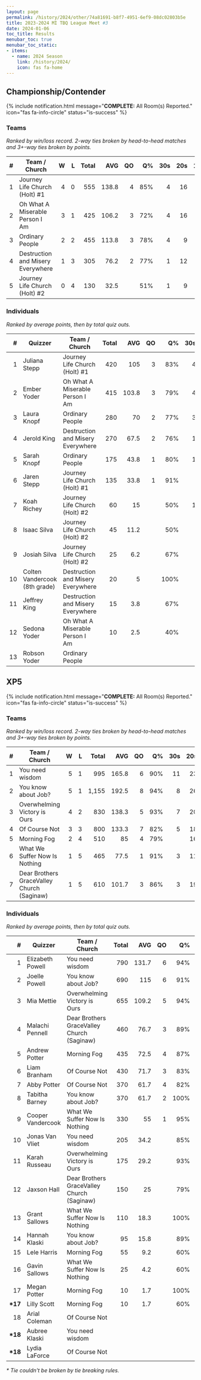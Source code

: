 ```yaml
---
layout: page
permalink: /history/2024/other/74a81691-b8f7-4951-6ef9-08dc02803b5e
title: 2023-2024 MI TBQ League Meet #3
date: 2024-01-06
toc_title: Results
menubar_toc: true
menubar_toc_static:
- items:
  - name: 2024 Season
    link: /history/2024/
    icon: fas fa-home
---
```



## Championship/Contender

{% include notification.html
   message="<b>COMPLETE:</b> All Room(s) Reported."
   icon="fas fa-info-circle"
   status="is-success" %}


### Teams

*Ranked by win/loss record. 2-way ties broken by head-to-head matches and 3+-way ties broken by points.*

| # | Team / Church | W | L | Total | AVG | QO | Q% | 30s | 20s | 10s |
|--:|---|--:|--:|--:|--:|--:|--:|--:|--:|--:|
| 1 | Journey Life Church (Holt) #1 | 4 | 0 | 555 | 138.8 | 4 | 85% | 4 | 16 | 9 |
| 2 | Oh What A Miserable Person I Am | 3 | 1 | 425 | 106.2 | 3 | 72% | 4 | 16 | 1 |
| 3 | Ordinary People | 2 | 2 | 455 | 113.8 | 3 | 78% | 4 | 9 | 16 |
| 4 | Destruction and Misery Everywhere | 1 | 3 | 305 | 76.2 | 2 | 77% | 1 | 12 | 7 |
| 5 | Journey Life Church (Holt) #2 | 0 | 4 | 130 | 32.5 |  | 51% | 1 | 9 | 10 |

### Individuals

*Ranked by average points, then by total quiz outs.*

| # | Quizzer | Team / Church | Total | AVG | QO | Q% | 30s | 20s | 10s |
|--:|---|---|--:|--:|--:|--:|--:|--:|--:|
| 1 | Juliana Stepp | Journey Life Church (Holt) #1 | 420 | 105 | 3 | 83% | 4 | 14 | 1 |
| 2 | Ember Yoder | Oh What A Miserable Person I Am | 415 | 103.8 | 3 | 79% | 4 | 15 |  |
| 3 | Laura Knopf | Ordinary People | 280 | 70 | 2 | 77% | 3 | 5 | 9 |
| 4 | Jerold King | Destruction and Misery Everywhere | 270 | 67.5 | 2 | 76% | 1 | 12 | 3 |
| 5 | Sarah Knopf | Ordinary People | 175 | 43.8 | 1 | 80% | 1 | 4 | 7 |
| 6 | Jaren Stepp | Journey Life Church (Holt) #1 | 135 | 33.8 | 1 | 91% |  | 2 | 8 |
| 7 | Koah Richey | Journey Life Church (Holt) #2 | 60 | 15 |  | 50% | 1 | 3 | 3 |
| 8 | Isaac Silva | Journey Life Church (Holt) #2 | 45 | 11.2 |  | 50% |  | 5 | 6 |
| 9 | Josiah Silva | Journey Life Church (Holt) #2 | 25 | 6.2 |  | 67% |  | 1 | 1 |
| 10 | Colten Vandercook (8th grade) | Destruction and Misery Everywhere | 20 | 5 |  | 100% |  |  | 2 |
| 11 | Jeffrey King | Destruction and Misery Everywhere | 15 | 3.8 |  | 67% |  |  | 2 |
| 12 | Sedona Yoder | Oh What A Miserable Person I Am | 10 | 2.5 |  | 40% |  | 1 | 1 |
| 13 | Robson Yoder | Ordinary People |  |  |  |  |  |  |  |

## XP5

{% include notification.html
   message="<b>COMPLETE:</b> All Room(s) Reported."
   icon="fas fa-info-circle"
   status="is-success" %}


### Teams

*Ranked by win/loss record. 2-way ties broken by head-to-head matches and 3+-way ties broken by points.*

| # | Team / Church | W | L | Total | AVG | QO | Q% | 30s | 20s | 10s |
|--:|---|--:|--:|--:|--:|--:|--:|--:|--:|--:|
| 1 | You need wisdom | 5 | 1 | 995 | 165.8 | 6 | 90% | 11 | 23 | 13 |
| 2 | You know about Job? | 5 | 1 | 1,155 | 192.5 | 8 | 94% | 8 | 26 | 26 |
| 3 | Overwhelming Victory is Ours | 4 | 2 | 830 | 138.3 | 5 | 93% | 7 | 20 | 15 |
| 4 | Of Course Not | 3 | 3 | 800 | 133.3 | 7 | 82% | 5 | 18 | 24 |
| 5 | Morning Fog | 2 | 4 | 510 | 85 | 4 | 79% |  | 16 | 21 |
| 6 | What We Suffer Now Is Nothing | 1 | 5 | 465 | 77.5 | 1 | 91% | 3 | 11 | 16 |
| 7 | Dear Brothers GraceValley Church (Saginaw) | 1 | 5 | 610 | 101.7 | 3 | 86% | 3 | 19 | 14 |

### Individuals

*Ranked by average points, then by total quiz outs.*

| # | Quizzer | Team / Church | Total | AVG | QO | Q% | 30s | 20s | 10s |
|--:|---|---|--:|--:|--:|--:|--:|--:|--:|
| 1 | Elizabeth Powell | You need wisdom | 790 | 131.7 | 6 | 94% | 11 | 17 | 2 |
| 2 | Joelle Powell | You know about Job? | 690 | 115 | 6 | 91% | 7 | 15 | 8 |
| 3 | Mia Mettie | Overwhelming Victory is Ours | 655 | 109.2 | 5 | 94% | 7 | 15 | 7 |
| 4 | Malachi Pennell | Dear Brothers GraceValley Church (Saginaw) | 460 | 76.7 | 3 | 89% | 3 | 13 | 9 |
| 5 | Andrew Potter | Morning Fog | 435 | 72.5 | 4 | 87% |  | 13 | 14 |
| 6 | Liam Branham | Of Course Not | 430 | 71.7 | 3 | 83% | 5 | 8 | 11 |
| 7 | Abby Potter | Of Course Not | 370 | 61.7 | 4 | 82% |  | 10 | 13 |
| 8 | Tabitha Barney | You know about Job? | 370 | 61.7 | 2 | 100% | 1 | 9 | 12 |
| 9 | Cooper Vandercook | What We Suffer Now Is Nothing | 330 | 55 | 1 | 95% | 3 | 8 | 7 |
| 10 | Jonas Van Vliet | You need wisdom | 205 | 34.2 |  | 85% |  | 6 | 11 |
| 11 | Karah Russeau | Overwhelming Victory is Ours | 175 | 29.2 |  | 93% |  | 5 | 8 |
| 12 | Jaxson Hall | Dear Brothers GraceValley Church (Saginaw) | 150 | 25 |  | 79% |  | 6 | 5 |
| 13 | Grant Sallows | What We Suffer Now Is Nothing | 110 | 18.3 |  | 100% |  | 2 | 7 |
| 14 | Hannah Klaski | You know about Job? | 95 | 15.8 |  | 89% |  | 2 | 6 |
| 15 | Lele Harris | Morning Fog | 55 | 9.2 |  | 60% |  | 3 | 3 |
| 16 | Gavin Sallows | What We Suffer Now Is Nothing | 25 | 4.2 |  | 60% |  | 1 | 2 |
| 17 | Megan Potter | Morning Fog | 10 | 1.7 |  | 100% |  |  | 1 |
| **\*17** | Lilly Scott | Morning Fog | 10 | 1.7 |  | 60% |  |  | 3 |
| 18 | Arial Coleman | Of Course Not |  |  |  |  |  |  |  |
| **\*18** | Aubree Klaski | You need wisdom |  |  |  |  |  |  |  |
| **\*18** | Lydia LaForce | Of Course Not |  |  |  |  |  |  |  |

*\* Tie couldn't be broken by tie breaking rules.*

